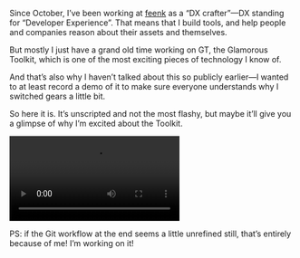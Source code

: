 Since October, I’ve been working at [feenk](https://feenk.com) as a “DX
crafter”—DX standing for “Developer Experience”. That means that I build tools,
and help people and companies reason about their assets and themselves.

But mostly I just have a grand old time working on GT, the Glamorous Toolkit,
which is one of the most exciting pieces of technology I know of.

And that’s also why I haven’t talked about this so publicly earlier—I wanted to
at least record a demo of it to make sure everyone understands why I switched
gears a little bit.

So here it is. It’s unscripted and not the most flashy, but maybe it’ll give
you a glimpse of why I’m excited about the Toolkit.

![](https://veitheller.de/static/feenk_initial_demo.mov)

PS: if the Git workflow at the end seems a little unrefined still, that’s
entirely because of me! I’m working on it!

